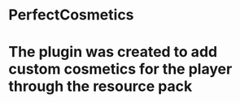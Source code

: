 # PerfectCosmetics
# The plugin was created to add custom cosmetics for the player through the resource pack
